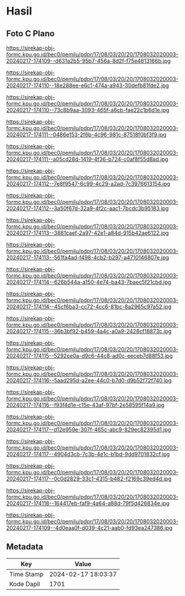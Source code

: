 # Hasil

## Foto C Plano

https://sirekap-obj-formc.kpu.go.id/bec0/pemilu/pdpr/17/08/03/20/20/1708032020003-20240217-174109--d631a2b5-95b7-456a-8d2f-f75e4813166b.jpg

https://sirekap-obj-formc.kpu.go.id/bec0/pemilu/pdpr/17/08/03/20/20/1708032020003-20240217-174110--18e288ee-e6c1-474a-a943-30defb81fde2.jpg

https://sirekap-obj-formc.kpu.go.id/bec0/pemilu/pdpr/17/08/03/20/20/1708032020003-20240217-174110--73c8b9aa-3093-465f-a6cb-fae22c1b6d1e.jpg

https://sirekap-obj-formc.kpu.go.id/bec0/pemilu/pdpr/17/08/03/20/20/1708032020003-20240217-174111--0486e153-2f6b-4c96-981c-87518f0bf3f9.jpg

https://sirekap-obj-formc.kpu.go.id/bec0/pemilu/pdpr/17/08/03/20/20/1708032020003-20240217-174111--a05cd28d-1419-4f36-b724-c0af8f55d8ad.jpg

https://sirekap-obj-formc.kpu.go.id/bec0/pemilu/pdpr/17/08/03/20/20/1708032020003-20240217-174112--7e8f9547-6c99-4c29-a2ad-7c3976613154.jpg

https://sirekap-obj-formc.kpu.go.id/bec0/pemilu/pdpr/17/08/03/20/20/1708032020003-20240217-174112--3a50f67d-32a9-4f2c-aac1-7bcdc3b95183.jpg

https://sirekap-obj-formc.kpu.go.id/bec0/pemilu/pdpr/17/08/03/20/20/1708032020003-20240217-174113--3881caef-2a97-42e1-a84d-915b42ae6122.jpg

https://sirekap-obj-formc.kpu.go.id/bec0/pemilu/pdpr/17/08/03/20/20/1708032020003-20240217-174113--561fa4ad-f498-4cb2-b297-a4710146807e.jpg

https://sirekap-obj-formc.kpu.go.id/bec0/pemilu/pdpr/17/08/03/20/20/1708032020003-20240217-174114--626b544a-a150-4e74-ba43-7baec5f21cbd.jpg

https://sirekap-obj-formc.kpu.go.id/bec0/pemilu/pdpr/17/08/03/20/20/1708032020003-20240217-174114--45cf6ba3-cc72-4cc6-81bc-8a2965c97a52.jpg

https://sirekap-obj-formc.kpu.go.id/bec0/pemilu/pdpr/17/08/03/20/20/1708032020003-20240217-174115--36b3bf92-b459-4a4c-a0a9-2428cf18873c.jpg

https://sirekap-obj-formc.kpu.go.id/bec0/pemilu/pdpr/17/08/03/20/20/1708032020003-20240217-174115--5292ce0a-d9c6-44c8-ad0c-eeceb7d88f53.jpg

https://sirekap-obj-formc.kpu.go.id/bec0/pemilu/pdpr/17/08/03/20/20/1708032020003-20240217-174116--5aad295d-a2ee-44c0-b7d0-d9b52f72f740.jpg

https://sirekap-obj-formc.kpu.go.id/bec0/pemilu/pdpr/17/08/03/20/20/1708032020003-20240217-174116--f93f4d1e-c15e-43af-97bf-2e58595f14a9.jpg

https://sirekap-obj-formc.kpu.go.id/bec0/pemilu/pdpr/17/08/03/20/20/1708032020003-20240217-174117--d12e959e-307f-465c-abc9-829ec82395d1.jpg

https://sirekap-obj-formc.kpu.go.id/bec0/pemilu/pdpr/17/08/03/20/20/1708032020003-20240217-174117--4904d3cb-7c3b-4e1c-b1bd-9dd9701832cf.jpg

https://sirekap-obj-formc.kpu.go.id/bec0/pemilu/pdpr/17/08/03/20/20/1708032020003-20240217-174117--0c0d2829-33c1-4315-b482-f2169c39ed4d.jpg

https://sirekap-obj-formc.kpu.go.id/bec0/pemilu/pdpr/17/08/03/20/20/1708032020003-20240217-174118--164417eb-faf9-4a64-a88d-79f5d426834e.jpg

https://sirekap-obj-formc.kpu.go.id/bec0/pemilu/pdpr/17/08/03/20/20/1708032020003-20240217-174109--4d0eaa0f-d039-4c21-aab0-fd93ea247386.jpg


## Metadata

| Key        | Value               |
| ---------- | ------------------- |
| Time Stamp | 2024-02-17 18:03:37 |
| Kode Dapil | 1701                |




